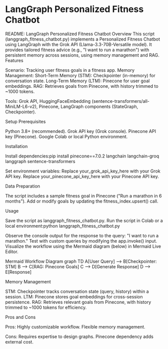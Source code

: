 # LangGraph Personalized Fitness Chatbot

README: LangGraph Personalized Fitness Chatbot
Overview
This script (langgraph_fitness_chatbot.py) implements a Personalized Fitness Chatbot using LangGraph with the Grok API (Llama-3.3-70B-Versatile model). It provides tailored fitness advice (e.g., "I want to run a marathon") with persistent memory across sessions, using memory management and RAG.
Features

Scenario: Tracking user fitness goals in a fitness app.
Memory Management:
Short-Term Memory (STM): Checkpointer (in-memory) for conversation state.
Long-Term Memory (LTM): Pinecone for user goal embeddings.
RAG: Retrieves goals from Pinecone, with history trimmed to ~1000 tokens.


Tools: Grok API, HuggingFaceEmbedding (sentence-transformers/all-MiniLM-L6-v2), Pinecone, LangGraph components (StateGraph, Checkpointer).

Setup
Prerequisites

Python 3.8+ (recommended).
Grok API key (Grok console).
Pinecone API key (Pinecone).
Google Colab or local Python environment.

Installation

Install dependencies:pip install pinecone==7.0.2 langchain langchain-groq langgraph sentence-transformers


Set environment variables:
Replace your_grok_api_key_here with your Grok API key.
Replace your_pinecone_api_key_here with your Pinecone API key.



Data Preparation

The script includes a sample fitness goal in Pinecone ("Run a marathon in 6 months").
Add or modify goals by updating the fitness_index.upsert() call.

Usage

Save the script as langgraph_fitness_chatbot.py.
Run the script in Colab or a local environment:python langgraph_fitness_chatbot.py


Observe the console output for the response to the query: "I want to run a marathon."
Test with custom queries by modifying the app.invoke() input.
Visualize the workflow using the Mermaid diagram (below) in Mermaid Live Editor.

Mermaid Workflow Diagram
graph TD
    A[User Query] --> B[Checkpointer: STM]
    B --> C[RAG: Pinecone Goals]
    C --> D[Generate Response]
    D --> E[Response]

Memory Management

STM: Checkpointer tracks conversation state (query, history) within a session.
LTM: Pinecone stores goal embeddings for cross-session persistence.
RAG: Retrieves relevant goals from Pinecone, with history trimmed to ~1000 tokens for efficiency.

Pros and Cons

Pros:
Highly customizable workflow.
Flexible memory management.


Cons:
Requires expertise to design graphs.
Pinecone dependency adds external cost.
